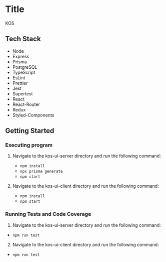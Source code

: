 # Title

KOS

## Tech Stack

- Node
- Express
- Prisma
- PostgreSQL
- TypeScript
- EsLint
- Prettier
- Jest
- Supertest
- React
- React-Router
- Redux
- Styled-Components

## Getting Started

### Executing program

1. Navigate to the kos-ui-server directory and run the following command:

   - `npm install`
   - `npx prisma generate`
   - `npm start`

2. Navigate to the kos-ui-client directory and run the following command:

   - `npm install`
   - `npm start`

### Running Tests and Code Coverage

1. Navigate to the kos-ui-server directory and run the following command:

- `npm run test`

2. Navigate to the kos-ui-client directory and run the following command:

- `npm run test`

